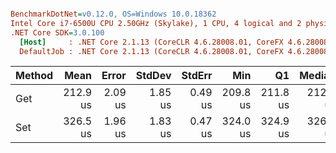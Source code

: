 ``` ini

BenchmarkDotNet=v0.12.0, OS=Windows 10.0.18362
Intel Core i7-6500U CPU 2.50GHz (Skylake), 1 CPU, 4 logical and 2 physical cores
.NET Core SDK=3.0.100
  [Host]     : .NET Core 2.1.13 (CoreCLR 4.6.28008.01, CoreFX 4.6.28008.01), X64 RyuJIT
  DefaultJob : .NET Core 2.1.13 (CoreCLR 4.6.28008.01, CoreFX 4.6.28008.01), X64 RyuJIT


```
| Method |     Mean |   Error |  StdDev |  StdErr |      Min |       Q1 |   Median |       Q3 |      Max |    Op/s |
|------- |---------:|--------:|--------:|--------:|---------:|---------:|---------:|---------:|---------:|--------:|
|    Get | 212.9 us | 2.09 us | 1.85 us | 0.49 us | 209.8 us | 211.8 us | 212.7 us | 213.2 us | 217.5 us | 4,697.5 |
|    Set | 326.5 us | 1.96 us | 1.83 us | 0.47 us | 324.0 us | 324.9 us | 326.2 us | 327.8 us | 330.6 us | 3,062.9 |
